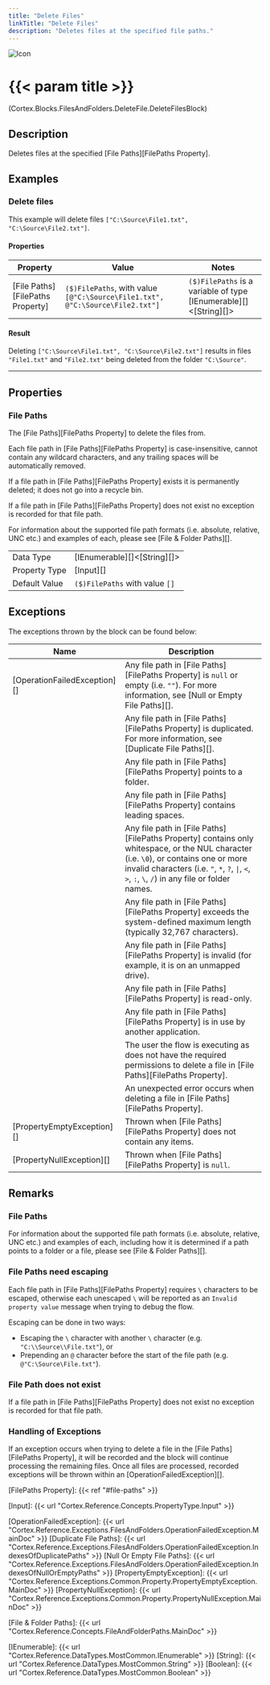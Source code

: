 ```yaml
---
title: "Delete Files"
linkTitle: "Delete Files"
description: "Deletes files at the specified file paths."
---
```


![Icon](/blocks/files-delete-block-icon.png)

# {{< param title >}}

<p class="namespace">(Cortex.Blocks.FilesAndFolders.DeleteFile.DeleteFilesBlock)</p>

## Description

Deletes files at the specified [File Paths][FilePaths Property].

## Examples

### Delete files

This example will delete files `["C:\Source\File1.txt", "C:\Source\File2.txt"]`.

#### Properties

| Property           | Value                     | Notes                                    |
|--------------------|---------------------------|------------------------------------------|
| [File Paths][FilePaths Property] | `($)FilePaths`, with value `[@"C:\Source\File1.txt", @"C:\Source\File2.txt"]` | `($)FilePaths` is a variable of type [IEnumerable][]&lt;[String][]&gt; |

#### Result

Deleting `["C:\Source\File1.txt", "C:\Source\File2.txt"]`  results in files `"File1.txt"` and `"File2.txt"` being deleted from the folder `"C:\Source"`.

***

## Properties

### File Paths

The [File Paths][FilePaths Property] to delete the files from.

Each file path in [File Paths][FilePaths Property] is case-insensitive, cannot contain any wildcard characters, and any trailing spaces will be automatically removed.

If a file path in [File Paths][FilePaths Property] exists it is permanently deleted; it does not go into a recycle bin.

If a file path in [File Paths][FilePaths Property] does not exist no exception is recorded for that file path.

For information about the supported file path formats (i.e. absolute, relative, UNC etc.) and examples of each, please see [File & Folder Paths][].

| | |
|--------------------|---------------------------|
| Data Type | [IEnumerable][]&lt;[String][]&gt; |
| Property Type | [Input][] |
| Default Value | `($)FilePaths` with value `[]` |

## Exceptions

The exceptions thrown by the block can be found below:

| Name     | Description |
|----------|----------|
| [OperationFailedException][] | Any file path in [File Paths][FilePaths Property] is `null` or empty (i.e. `""`). For more information, see [Null or Empty File Paths][]. |
|                              | Any file path in [File Paths][FilePaths Property] is duplicated. For more information, see [Duplicate File Paths][]. |
|                              | Any file path in [File Paths][FilePaths Property] points to a folder. |
|                              | Any file path in [File Paths][FilePaths Property] contains leading spaces. |
|                              | Any file path in [File Paths][FilePaths Property] contains only whitespace, or the NUL character (i.e. `\0`), or contains one or more invalid characters (i.e. `"`, `*`, `?`, `\|`, `<`, `>`, `:`, `\`, `/`) in any file or folder names. |
|                              | Any file path in [File Paths][FilePaths Property] exceeds the system-defined maximum length (typically 32,767 characters). |
|                              | Any file path in [File Paths][FilePaths Property] is invalid (for example, it is on an unmapped drive). |
|                              | Any file path in [File Paths][FilePaths Property] is read-only. |
|                              | Any file path in [File Paths][FilePaths Property] is in use by another application. |
|                              | The user the flow is executing as does not have the required permissions to delete a file in [File Paths][FilePaths Property]. |
|                              | An unexpected error occurs when deleting a file in [File Paths][FilePaths Property]. |
| [PropertyEmptyException][]   | Thrown when [File Paths][FilePaths Property] does not contain any items. |
| [PropertyNullException][]    | Thrown when [File Paths][FilePaths Property] is `null`. |

## Remarks

### File Paths

For information about the supported file path formats (i.e. absolute, relative, UNC etc.) and examples of each, including how it is determined if a path points to a folder or a file, please see [File & Folder Paths][].

### File Paths need escaping

Each file path in [File Paths][FilePaths Property] requires `\` characters to be escaped, otherwise each unescaped `\` will be reported as an `Invalid property value` message when trying to debug the flow.

Escaping can be done in two ways:

* Escaping the `\` character with another `\` character (e.g. `"C:\\Source\\File.txt"`), or
* Prepending an `@` character before the start of the
file path (e.g. `@"C:\Source\File.txt"`).

### File Path does not exist

If a file path in [File Paths][FilePaths Property] does not exist no exception is recorded for that file path.

### Handling of Exceptions

If an exception occurs when trying to delete a file in the [File Paths][FilePaths Property], it will be recorded and the block will continue processing the remaining files. Once all files are processed, recorded exceptions will be thrown within an [OperationFailedException][].

[FilePaths Property]: {{< ref "#file-paths" >}}

[Input]: {{< url "Cortex.Reference.Concepts.PropertyType.Input" >}}

[OperationFailedException]: {{< url "Cortex.Reference.Exceptions.FilesAndFolders.OperationFailedException.MainDoc" >}}
[Duplicate File Paths]: {{< url "Cortex.Reference.Exceptions.FilesAndFolders.OperationFailedException.IndexesOfDuplicatePaths" >}}
[Null Or Empty File Paths]: {{< url "Cortex.Reference.Exceptions.FilesAndFolders.OperationFailedException.IndexesOfNullOrEmptyPaths" >}}
[PropertyEmptyException]: {{< url "Cortex.Reference.Exceptions.Common.Property.PropertyEmptyException.MainDoc" >}}
[PropertyNullException]: {{< url "Cortex.Reference.Exceptions.Common.Property.PropertyNullException.MainDoc" >}}

[File & Folder Paths]: {{< url "Cortex.Reference.Concepts.FileAndFolderPaths.MainDoc" >}}

[IEnumerable]: {{< url "Cortex.Reference.DataTypes.MostCommon.IEnumerable" >}}
[String]: {{< url "Cortex.Reference.DataTypes.MostCommon.String" >}}
[Boolean]: {{< url "Cortex.Reference.DataTypes.MostCommon.Boolean" >}}
